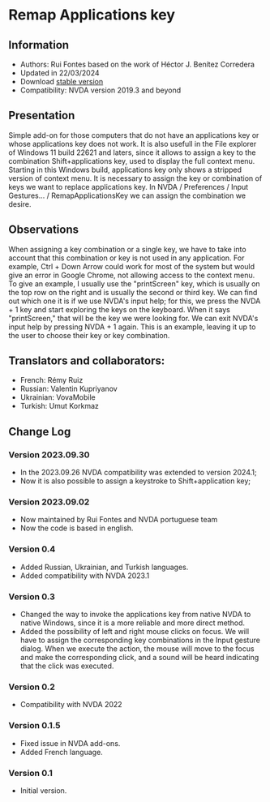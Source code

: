 # Remap Applications key


## Information
* Authors: Rui Fontes based on the work of Héctor J. Benítez Corredera
* Updated in 22/03/2024
* Download [stable version][1]
* Compatibility: NVDA version 2019.3 and beyond


## Presentation
Simple add-on for those computers that do not have an applications key or whose applications key does not work.
It is also usefull in the File explorer of Windows 11 build 22621 and laters, since it allows to assign a key to the combination Shift+applications key, used to display the full context menu. Starting in this Windows build, applications key only shows a stripped version of context menu.
It is necessary to assign the key or combination of keys we want to replace applications key.
In NVDA / Preferences / Input Gestures... / RemapApplicationsKey we can assign the combination we desire.


## Observations
When assigning a key combination or a single key, we have to take into account that this combination or key is not used in any application.
For example, Ctrl + Down Arrow could work for most of the system but would give an error in Google Chrome, not allowing access to the context menu.
To give an example, I usually use the "printScreen" key, which is usually on the top row on the right and is usually the second or third key.
We can find out which one it is if we use NVDA's input help; for this, we press the NVDA + 1 key and start exploring the keys on the keyboard. When it says "printScreen," that will be the key we were looking for. We can exit NVDA's input help by pressing NVDA + 1 again.
This is an example, leaving it up to the user to choose their key or key combination.


## Translators and collaborators:
* French: Rémy Ruiz
* Russian: Valentin Kupriyanov
* Ukrainian: VovaMobile
* Turkish: Umut Korkmaz


## Change Log


### Version 2023.09.30
* In the 2023.09.26 NVDA compatibility was extended to version 2024.1;
* Now it is also possible to assign a keystroke to Shift+application key;


### Version 2023.09.02
* Now maintained by Rui Fontes and NVDA portuguese team
* Now the code is based in english.


### Version 0.4
* Added Russian, Ukrainian, and Turkish languages.
* Added compatibility with NVDA 2023.1


### Version 0.3
* Changed the way to invoke the applications key from native NVDA to native Windows, since it is a more reliable and more direct method.
* Added the possibility of left and right mouse clicks on focus.
We will have to assign the corresponding key combinations in the Input gesture dialog.
When we execute the action, the mouse will move to the focus and make the corresponding click, and a sound will be heard indicating that the click was executed.


### Version 0.2
* Compatibility with NVDA 2022


### Version 0.1.5
* Fixed issue in NVDA add-ons.
* Added French language.


### Version 0.1
* Initial version.

[1]: https://github.com/ruifontes/RemapKeyAplication-para-NVDA/releases/download/2025.07.14/remapApplicationsKey-2025.07.14.nvda-addon
